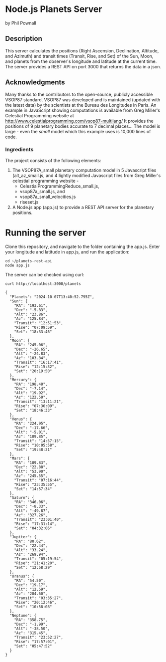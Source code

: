 
Node.js Planets Server
======================
by Phil Pownall

Description
-----------

This server calculates the positions (Right Ascension, Declination, Altitude, and Azimuth) and transit times (Transit, Rise, and Set) of the Sun, Moon, and planets from the observer's longitude and latitude at the current time.  The server provides a REST API on port 3000 that returns the data in a json.

Acknowledgments
---------------

Many thanks to the contributors to the open-source, publicly accessible VSOP87 standard.
VSOP87 was developed and is maintained (updated with the latest data) by the scientists at the Bureau des Longitudes in Paris.
An example in JavaScript showing computations is available from Greg Miller's Celestial Programming website at http://www.celestialprogramming.com/vsop87-multilang/
It provides the positions of 9 planetary bodies accurate to 7 decimal places...
The model is large - even the *small* model which this example uses is 10,000 lines of code.

### Ingredients

The project consists of the following elements:

1. The VSOP87A_small planetary computation model in 5 Javascript files (alt_az_small.js, and 4 lightly modified Javascript files from Greg Miller's celestial programming website - 
    - CelestialProgrammingReduce_small.js, 
    - vsop87a_small.js, and
    - vsop87a_small_velocities.js
    - riseset.js
2. A Node.js app (app.js) to provide a REST API server for the planetary positions.


Running the server
==================

Clone this repository, and navigate to the folder containing the app.js.  Enter your longitude and latitude in app.js, and run the application:

```
cd ~/planets-rest-api
node app.js
```

The server can be checked using curl:

```
curl http://localhost:3000/planets

{
  "Planets": "2024-10-07T13:40:52.795Z",
  "Sun": {
    "RA": "193.61",
    "Dec": "-5.83",
    "Alt": "23.86",
    "Az": "125.84",
    "Transit": "12:51:53",
    "Rise": "07:09:59",
    "Set": "18:33:46"
  },
  "Moon": {
    "RA": "245.06",
    "Dec": "-26.65",
    "Alt": "-24.83",
    "Az": "103.84",
    "Transit": "16:17:41",
    "Rise": "12:15:32",
    "Set": "20:19:50"
  },
  "Mercury": {
    "RA": "198.48",
    "Dec": "-7.14",
    "Alt": "19.92",
    "Az": "122.50",
    "Transit": "13:11:21",
    "Rise": "07:36:09",
    "Set": "18:46:33"
  },
  "Venus": {
    "RA": "224.95",
    "Dec": "-17.66",
    "Alt": "-5.01",
    "Az": "109.85",
    "Transit": "14:57:15",
    "Rise": "10:05:58",
    "Set": "19:48:31"
  },
  "Mars": {
    "RA": "109.83",
    "Dec": "22.88",
    "Alt": "53.90",
    "Az": "245.55",
    "Transit": "07:16:44",
    "Rise": "23:35:55",
    "Set": "14:57:34"
  },
  "Saturn": {
    "RA": "346.06",
    "Dec": "-8.33",
    "Alt": "-49.87",
    "Az": "327.26",
    "Transit": "23:01:40",
    "Rise": "17:31:14",
    "Set": "04:32:06"
  },
  "Jupiter": {
    "RA": "80.62",
    "Dec": "22.44",
    "Alt": "33.24",
    "Az": "269.94",
    "Transit": "05:19:54",
    "Rise": "21:41:20",
    "Set": "12:58:29"
  },
  "Uranus": {
    "RA": "54.50",
    "Dec": "19.17",
    "Alt": "12.59",
    "Az": "284.60",
    "Transit": "03:35:27",
    "Rise": "20:12:46",
    "Set": "10:58:08"
  },
  "Neptune": {
    "RA": "358.75",
    "Dec": "-1.99",
    "Alt": "-38.50",
    "Az": "315.45",
    "Transit": "23:52:27",
    "Rise": "17:57:01",
    "Set": "05:47:52"
  }
}
